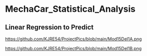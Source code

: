 # MechaCar_Statistical_Analysis
## Linear Regression to Predict



https://github.com/KJRE54/ProjectPics/blob/main/Mod15Del1A.png

https://github.com/KJRE54/ProjectPics/blob/main/Mod15Del1B.png
